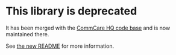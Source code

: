 # This library is deprecated

It has been merged with the [CommCare HQ code base](https://github.com/dimagi/commcare-hq/) and is now maintained there.

See [the new README](https://github.com/dimagi/commcare-hq/blob/master/corehq/ex-submodules/pillowtop/README.md) for more information.
